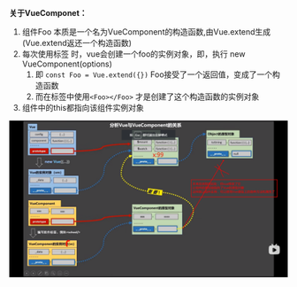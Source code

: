 **关于VueComponet：**

1. 组件Foo 本质是一个名为VueComponent的构造函数,由Vue.extend生成(Vue.extend返还一个构造函数)
2. 每次使用标签<Foo></Foo> 时，vue会创建一个foo的实例对象，即，执行 new VueComponent(options)
   1. 即 `const Foo = Vue.extend({})` Foo接受了一个返回值，变成了一个构造函数
   2. 而在标签中使用`<Foo></Foo>` 才是创建了这个构造函数的实例对象
3. 组件中的this都指向该组件实例对象





![1650521729152](3.组件的原型关系.assets/1650521729152.png)

